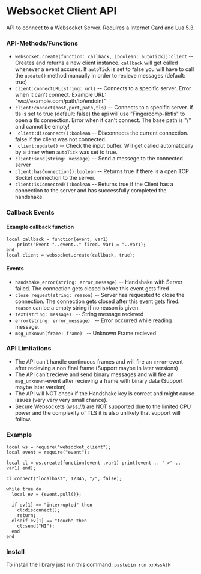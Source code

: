 # Websocket Client API

API to connect to a Websocket Server.
Requires a Internet Card and Lua 5.3.


### API-Methods/Functions
* ``` websocket.create(function: callback, [boolean: autoTick]):client ``` -- Creates and returns a new client instance. ```callback``` will get called whenever a event accures. If ```autoTick``` is set to false you will have to call the ```update()``` method manually in order to recieve messages (default: true)
* ``` client:connectURL(string: url) ``` -- Connects to a specific server. Error when it can't connect. Example URL: "ws://example.com/path/to/endoint"
* ``` client:connect(host,port,path,tls) ``` -- Connects to a specific server. If tls is set to true (default: false) the api will use "Fingercomp-libtls" to open a tls connection. Error when it can't connect. The base path is "/" and cannot be empty!
* ``` client:disconnect():boolean``` -- Disconnects the current connection. false if the client was not connected.
* ``` client:update()``` -- Check the input buffer. Will get called automatically by a timer when ```autoTick``` was set to true.
* ``` client:send(string: message) ``` -- Send a messege to the connected server
* ``` client:hasConnection():boolean ``` -- Returns true if there is a open TCP Socket connection to the server.
* ``` client:isConnected():boolean ``` -- Returns true if the Client has a connection to the server and has successfully completed the handshake.


### Callback Events
#### Example callback function 
```
local callback = function(event, var1)
    print("Event "..event.." fired. Var1 = "..var1);
end
local client = websocket.create(callback, true);
```

#### Events
* ```handshake_error(string: error_message)``` -- Handshake with Server failed. The connection gets closed before this event gets fired
* ```close_request(string: reason)``` -- Server has requested to close the connection. The connection gets closed after this event gets fired. ```reason``` can be a empty string if no reason is given.
* ```text(string: message) ``` -- String message recieved
* ```error(string: error_message) ``` -- Error occurred while reading message.
* ```msg_unknown(frame: frame) ``` -- Unknown Frame recieved

### API Limitations
* The API can't handle continuous frames and will fire an ```error```-event after recieving a non final frame (Support maybe in later versions)
* The API can't recieve and send binary messages and will fire an ```msg_unknown```-event after recieving a frame with binary data (Support maybe later version)
* The API will NOT check if the Handshake key is correct and might cause issues (very very very small chance).
* Secure Websockets (wss://) are NOT supported due to the limited CPU power and the complexity of TLS it is also unlikely that support will follow.

### Example
```
local ws = require("websocket_client");
local event = require("event");

local cl = ws.create(function(event ,var1) print(event .. "->" .. var1) end);

cl:connect("localhost", 12345, "/", false);

while true do
  local ev = {event.pull()};

  if ev[1] == "interrupted" then
    cl:disconnect();
    return;
  elseif ev[1] == "touch" then
    cl:send("HI");
  end
end
```

### Install
To install the library just run this command:
```pastebin run xnXssAtH```

